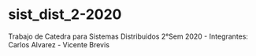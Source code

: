 # sist_dist_2-2020
Trabajo de Catedra para Sistemas Distribuidos 2°Sem 2020 - Integrantes:  Carlos Alvarez - Vicente Brevis
